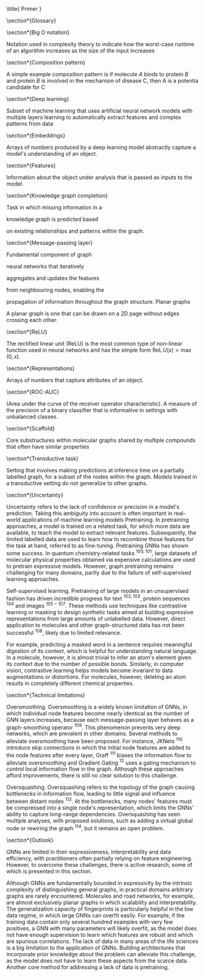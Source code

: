 \title{
Primer
}

\section*{Glossary}

\section*{Big O notation}

Notation used in complexity theory to indicate how the worst-case runtime of an algorithm increases as the size of the input increases

\section*{Composition pattern}

A simple example composition pattern is if molecule $A$ binds to protein $B$ and protein $B$ is involved in the mechanism of disease $\mathrm{C}$, then $\mathrm{A}$ is a potentia candidate for $\mathrm{C}$

\section*{Deep learning}

Subset of machine learning that uses artificial neural network models with multiple layers learning to automatically extract features and complex patterns from data

\section*{Embeddings}

Arrays of numbers produced by a deep learning model abstractly capture a model's understanding of an object.

\section*{Features}

Information about the object under analysis that is passed as inputs to the model.

\section*{Knowledge graph completion}

Task in which missing information in a

knowledge graph is predicted based

on existing relationships and patterns within the graph.

\section*{Message-passing layer}

Fundamental component of graph

neural networks that iteratively

aggregates and updates the features

from neighbouring nodes, enabling the

propagation of information throughout the graph structure.
Planar graphs

A planar graph is one that can be drawn on a 2D page without edges crossing each other.

\section*{ReLU}

The rectified linear unit (ReLU) is the most common type of non-linear function used in neural networks and has the simple form $\operatorname{ReL} U(x)=\max (0, x)$.

\section*{Representations}

Arrays of numbers that capture attributes of an object.

\section*{ROC-AUC}

(Area under the curve of the receiver operator characteristic). A measure of the precision of a binary classifier that is informative in settings with unbalanced classes.

\section*{Scaffold}

Core substructures within molecular graphs shared by multiple compounds that often have similar properties

\section*{Transductive task}

Setting that involves making predictions at inference time on a partially labelled graph, for a subset of the nodes within the graph. Models trained in a transductive setting do not generalize to other graphs.

\section*{Uncertainty}

Uncertainty refers to the lack of confidence or precision in a model's prediction. Taking this ambiguity into account is often important in real-world applications of machine learning models
Pretraining. In pretraining approaches, a model is trained on a related task, for which more data are available, to teach the model to extract relevant features. Subsequently, the limited labelled data are used to learn how to recombine those features for the task at hand, referred to as fine-tuning. Pretraining GNNs has shown some success. In quantum chemistry-related tasks ${ }^{100,101}$, large datasets of molecular physical properties obtained via expensive calculations are used to pretrain expressive models. However, graph pretraining remains challenging for many domains, partly due to the failure of self-supervised learning approaches.

Self-supervised learning. Pretraining of large models in an unsupervised fashion has driven incredible progress for text ${ }^{102,103}$, protein sequences ${ }^{104}$ and images ${ }^{105-107}$. These methods use techniques like contrastive learning or masking to design synthetic tasks aimed at building expressive representations from large amounts of unlabelled data. However, direct application to molecules and other graph-structured data has not been successful ${ }^{108}$, likely due to limited relevance.

For example, predicting a masked word in a sentence requires meaningful digestion of its context, which is helpful for understanding natural language. In a molecule, however, it is almost trivial to infer an atom's element given its context due to the number of possible bonds. Similarly, in computer vision, contrastive learning helps models become invariant to data augmentations or distortions. For molecules, however, deleting an atom results in completely different chemical properties.

\section*{Technical limitations}

Oversmoothing. Oversmoothing is a widely known limitation of GNNs, in which individual node features become nearly identical as the number of GNN layers increases, because each message-passing layer behaves as a graph-smoothing operator ${ }^{109}$. This phenomenon prevents very deep networks, which are prevalent in other domains. Several methods to alleviate oversmoothing have been proposed. For instance, JKNets ${ }^{110}$ introduce skip connections in which the initial node features are added to the node features after every layer, Graff ${ }^{111}$ biases the information flow to alleviate oversmoothing and Gradient Gating ${ }^{12}$ uses a gating mechanism to control local information flow in the graph. Although these approaches afford improvements, there is still no clear solution to this challenge.

Oversquashing. Oversquashing refers to the topology of the graph causing bottlenecks in information flow, leading to little signal and influence between distant nodes ${ }^{113}$. At the bottlenecks, many nodes' features must be compressed into a single node's representation, which limits the GNNs' ability to capture long-range dependencies. Oversquashing has seen multiple analyses, with proposed solutions, such as adding a virtual global node or rewiring the graph ${ }^{114}$, but it remains an open problem.

\section*{Outlook}

GNNs are limited in their expressiveness, interpretability and data efficiency, with practitioners often partially relying on feature engineering. However, to overcome these challenges, there is active research, some of which is presented in this section.

Although GNNs are fundamentally bounded in expressivity by the intrinsic complexity of distinguishing general graphs, in practical domains arbitrary graphs are rarely encountered. Molecules and road networks, for example, are almost exclusively planar graphs in which scalability and interpretability. The generalization capacity of fingerprints is particularly helpful in the low data regime, in which large GNNs can overfit easily. For example, if the training data contain only several hundred examples with very few positives, a GNN with many parameters will likely overfit, as the model does not have enough supervision to learn which features are robust and which are spurious correlations. The lack of data in many areas of the life sciences is a big limitation to the application of GNNs. Building architectures that incorporate prior knowledge about the problem can alleviate this challenge, as the model does not have to learn these aspects from the scarce data. Another core method for addressing a lack of data is pretraining.